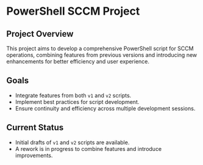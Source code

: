 # PowerShell SCCM Project

## Project Overview
This project aims to develop a comprehensive PowerShell script for SCCM operations, combining features from previous versions and introducing new enhancements for better efficiency and user experience.

## Goals
- Integrate features from both `v1` and `v2` scripts.
- Implement best practices for script development.
- Ensure continuity and efficiency across multiple development sessions.

## Current Status
- Initial drafts of `v1` and `v2` scripts are available.
- A rework is in progress to combine features and introduce improvements.
